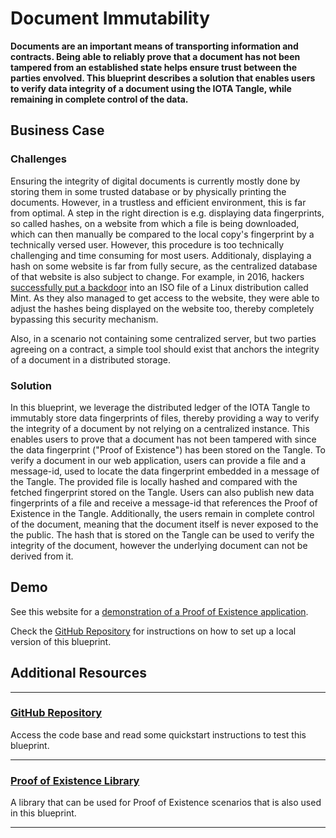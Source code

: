# Document Immutability

**Documents are an important means of transporting information and contracts. Being able to reliably prove that a document has not been tampered from an established state helps ensure trust between the parties envolved. This blueprint describes a solution that enables users to verify data integrity of a document using the IOTA Tangle, while remaining in complete control of the data.**
## Business Case

### Challenges

Ensuring the integrity of digital documents is currently mostly done by storing them in some trusted database or by physically printing the documents. However, in a trustless and efficient environment, this is far from optimal.
A step in the right direction is e.g. displaying data fingerprints, so called hashes, on a website from which a file is being downloaded, which can then manually be compared to the local copy's fingerprint by a technically versed user. 
However, this procedure is too technically challenging and time consuming for most users. Additionaly, displaying a hash on some website is far from fully secure, as the centralized database of that website is also subject to change. For example, in 2016, hackers [successfully put a backdoor](https://blog.linuxmint.com/?p=2994) into an ISO file of a Linux distribution called Mint. As they also managed to get access to the website, they were able to adjust the hashes being displayed on the website too, thereby completely bypassing this security mechanism.

Also, in a scenario not containing some centralized server, but two parties agreeing on a contract, a simple tool should exist that anchors the integrity of a document in a distributed storage. 


### Solution

In this blueprint, we leverage the distributed ledger of the IOTA Tangle to immutably store data fingerprints of files, thereby providing a way to verify the integrity of a document by not relying on a centralized instance. 
This enables users to prove that a document has not been tampered with since the data fingerprint ("Proof of Existence") has been stored on the Tangle.
To verify a document in our web application, users can provide a file and a message-id, used to locate the data fingerprint embedded in a message of the Tangle. The provided file is locally hashed and compared with the fetched fingerprint stored on the Tangle.
Users can also publish new data fingerprints of a file and receive a message-id that references the Proof of Existence in the Tangle.
Additionally, the users remain in complete control of the document, meaning that the document itself is never exposed to the the public. The hash that is stored on the Tangle can be used to verify the integrity of the document, however the underlying document can not be derived from it. 


## Demo

See this website for a [demonstration of a Proof of Existence application](https://iota-poex.dag.sh/).

Check the [GitHub Repository](https://github.com/iotaledger/poc-document-immutable-blueprint) for instructions on how to set up a local version of this blueprint.

## Additional Resources

---------------
### [GitHub Repository](https://github.com/iotaledger/poc-document-immutable-blueprint)

Access the code base and read some quickstart instructions to test this blueprint.

---

### [Proof of Existence Library](https://www.npmjs.com/package/@iota/poex-tool)

A library that can be used for Proof of Existence scenarios that is also used in this blueprint.

---------------

